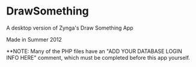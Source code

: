 DrawSomething
=============

A desktop version of Zynga's Draw Something App

Made in Summer 2012

**NOTE: Many of the PHP files have an "ADD YOUR DATABASE LOGIN INFO HERE" comment, which must be completed before
this app yourself.
